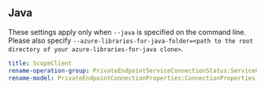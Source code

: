 ## Java

These settings apply only when `--java` is specified on the command line.
Please also specify `--azure-libraries-for-java-folder=<path to the root directory of your azure-libraries-for-java clone>`.

``` yaml $(java)
title: ScopeClient
rename-operation-group: PrivateEndpointServiceConnectionStatus:ServiceConnectionStatus,PrivateEndpointConnectionProvisioningState:ConnectionProvisioningState,PrivateLinkScopes:Scopes
rename-model: PrivateEndpointConnectionProperties:ConnectionProperties,KubernetesConfigurationPrivateLinkScope:PrivateLinkScope,KubernetesConfigurationPrivateLinkScopeListResult:PrivateLinkScopeListResult,KubernetesConfigurationPrivateLinkScopeProperties:PrivateLinkScopeProperties
```
